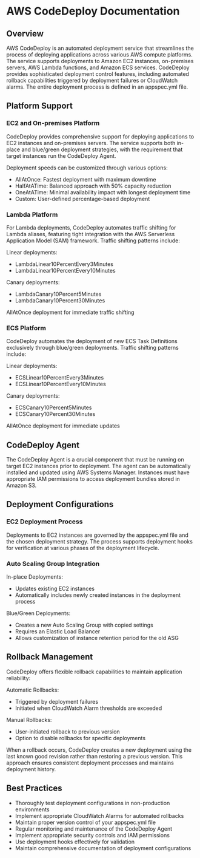 # AWS CodeDeploy Documentation

## Overview

AWS CodeDeploy is an automated deployment service that streamlines the process of deploying applications across various AWS compute platforms. The service supports deployments to Amazon EC2 instances, on-premises servers, AWS Lambda functions, and Amazon ECS services. CodeDeploy provides sophisticated deployment control features, including automated rollback capabilities triggered by deployment failures or CloudWatch alarms. The entire deployment process is defined in an appspec.yml file.

## Platform Support

### EC2 and On-premises Platform

CodeDeploy provides comprehensive support for deploying applications to EC2 instances and on-premises servers. The service supports both in-place and blue/green deployment strategies, with the requirement that target instances run the CodeDeploy Agent.

Deployment speeds can be customized through various options:

- AllAtOnce: Fastest deployment with maximum downtime
- HalfAtATime: Balanced approach with 50% capacity reduction
- OneAtATime: Minimal availability impact with longest deployment time
- Custom: User-defined percentage-based deployment

### Lambda Platform

For Lambda deployments, CodeDeploy automates traffic shifting for Lambda aliases, featuring tight integration with the AWS Serverless Application Model (SAM) framework. Traffic shifting patterns include:

Linear deployments:

- LambdaLinear10PercentEvery3Minutes
- LambdaLinear10PercentEvery10Minutes

Canary deployments:

- LambdaCanary10Percent5Minutes
- LambdaCanary10Percent30Minutes

AllAtOnce deployment for immediate traffic shifting

### ECS Platform

CodeDeploy automates the deployment of new ECS Task Definitions exclusively through blue/green deployments. Traffic shifting patterns include:

Linear deployments:

- ECSLinear10PercentEvery3Minutes
- ECSLinear10PercentEvery10Minutes

Canary deployments:

- ECSCanary10Percent5Minutes
- ECSCanary10Percent30Minutes

AllAtOnce deployment for immediate updates

## CodeDeploy Agent

The CodeDeploy Agent is a crucial component that must be running on target EC2 instances prior to deployment. The agent can be automatically installed and updated using AWS Systems Manager. Instances must have appropriate IAM permissions to access deployment bundles stored in Amazon S3.

## Deployment Configurations

### EC2 Deployment Process
Deployments to EC2 instances are governed by the appspec.yml file and the chosen deployment strategy. The process supports deployment hooks for verification at various phases of the deployment lifecycle.

### Auto Scaling Group Integration

In-place Deployments:

- Updates existing EC2 instances
- Automatically includes newly created instances in the deployment process

Blue/Green Deployments:

- Creates a new Auto Scaling Group with copied settings
- Requires an Elastic Load Balancer
- Allows customization of instance retention period for the old ASG

## Rollback Management

CodeDeploy offers flexible rollback capabilities to maintain application reliability:

Automatic Rollbacks:

- Triggered by deployment failures
- Initiated when CloudWatch Alarm thresholds are exceeded

Manual Rollbacks:

- User-initiated rollback to previous version
- Option to disable rollbacks for specific deployments

When a rollback occurs, CodeDeploy creates a new deployment using the last known good revision rather than restoring a previous version. This approach ensures consistent deployment processes and maintains deployment history.

## Best Practices

- Thoroughly test deployment configurations in non-production environments
- Implement appropriate CloudWatch Alarms for automated rollbacks
- Maintain proper version control of your appspec.yml file
- Regular monitoring and maintenance of the CodeDeploy Agent
- Implement appropriate security controls and IAM permissions
- Use deployment hooks effectively for validation
- Maintain comprehensive documentation of deployment configurations
